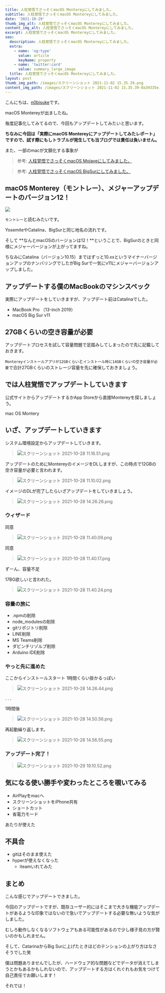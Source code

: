 ```yaml
---
title: 人柱覚悟でさっそくmacOS Montereyにしてみました。
subtitle: 人柱覚悟でさっそくmacOS Montereyにしてみました。
date: '2021-10-29'
thumb_img_alt: 人柱覚悟でさっそくmacOS Montereyにしてみました。
content_img_alt: 人柱覚悟でさっそくmacOS Montereyにしてみました。
excerpt: 人柱覚悟でさっそくmacOS Montereyにしてみました。
seo:
  description: 人柱覚悟でさっそくmacOS Montereyにしてみました。
  extra:
    - name: 'og:type'
      value: article
      keyName: property
    - name: 'twitter:card'
      value: summary_large_image
  title: 人柱覚悟でさっそくmacOS Montereyにしてみました。
layout: post
thumb_img_path: /images/スクリーンショット 2021-11-02 15.35.39.png
content_img_path: /images/スクリーンショット 2021-11-02 15.35.39-0a39335e.png
---
```


こんにちは、[n0bisuke](https://twitter.com/n0bisuke)です。

macOS Montereyが出ましたね。

毎度記事化してみてるので、今回もアップデートしてみたいと思います。

**ちなみに今回は「実際にmacOS Montereyにアップデートしてみたレポート」ですので、試す際にもしトラブルが発生しても当ブログでは責任は負いません。**

また、一部のmacが文鎮化する事象が

> 参考: [人柱覚悟でさっそくmacOS Mojaveにしてみました。](https://dotstud.io/blog/macos-mojave-update-process/)

> 参考: [人柱覚悟でさっそくmacOS BigSurにしてみました。](https://n0bisuke.github.io/posts/2-macos-big-sur/)

## macOS Monterey（モントレー）、メジャーアップデートのバージョン12！

![](https://i.gyazo.com/65ca38b3e37b83102146e9dd326957e2.jpg)

`モントレー`と読むみたいです。

YosemiteやCatalina、BigSurと同じ地名の流れです。

そして **なんとmacOSのバージョンは12！**ということで、BigSurのときと同様にメジャーバージョンが上がってますね。

ちなみにCatalina（バージョン10.15）まではずっと10.xxというマイナーバージョンアップのナンバリングでしたがBig Surで一気にv11にメジャーバージョンアップしました。

## アップデートする僕のMacBookのマシンスペック

実際にアップデートをしていきますが、アップデート前はCatalinaでした。

* MacBook Pro （13-inch 2019）
* macOS Big Sur v11

## 27GBくらいの空き容量が必要

アップデートプロセスを試して容量問題で足踏みしてしまったので先に記載しておきます。

`Montereyインストールアプリが12GBくらい`と`インストール時に14GBくらいの空き容量が必要`で合計27GBくらいのストレージ容量を先に確保しておきましょう。

## では人柱覚悟でアップデートしていきます

公式サイトからアップデートするかApp Storeから直接Montereyを探しましょう。

mac OS Montery


## いざ、アップデートしていきます


システム環境設定からアップデートしていきます。

> ![スクリーンショット 2021-10-28 11.16.51.png](https://qiita-image-store.s3.ap-northeast-1.amazonaws.com/0/35387/ac1e40ad-a219-d285-aee7-efb78cd1bc9b.png "スクリーンショット 2021-10-28 11.16.51.png")

アップデートのためにMontereyのイメージをDLしますが、この時点で12GBの空き容量が必要と言われます。

> ![スクリーンショット 2021-10-28 11.10.02.png](https://qiita-image-store.s3.ap-northeast-1.amazonaws.com/0/35387/ab435a51-cd43-dfe7-b50d-2057e1c5bd84.png "スクリーンショット 2021-10-28 11.10.02.png")

イメージのDLが完了したらいざアップデートをしていきましょう。

> ![スクリーンショット 2021-10-28 14.26.26.png](https://qiita-image-store.s3.ap-northeast-1.amazonaws.com/0/35387/2100eb50-9540-439b-5421-65016603148f.png "スクリーンショット 2021-10-28 14.26.26.png")

### ウィザード

同意

> ![スクリーンショット 2021-10-28 11.40.09.png](https://qiita-image-store.s3.ap-northeast-1.amazonaws.com/0/35387/13f0d5e1-34e4-4f21-a7eb-227d626cdda6.png "スクリーンショット 2021-10-28 11.40.09.png")

同意


> ![スクリーンショット 2021-10-28 11.40.17.png](https://qiita-image-store.s3.ap-northeast-1.amazonaws.com/0/35387/d7aa5640-bae0-ac61-1ffa-5b1bee5e333d.png "スクリーンショット 2021-10-28 11.40.17.png")

ずーん、容量不足

17BG欲しいと言われた。

> ![スクリーンショット 2021-10-28 11.40.24.png](https://qiita-image-store.s3.ap-northeast-1.amazonaws.com/0/35387/54812a6a-964d-1827-8316-4becb53be78b.png "スクリーンショット 2021-10-28 11.40.24.png")

### 容量の旅に

- .npmの削除
- node_modulesの削除
- gitリポジトリ削除
- LINE削除
- MS Teams削除
- ダビンチリゾルブ削除
- Arduino IDE削除

### やっと先に進めた

ここからインストールスタート 1時間くらい掛かるっぽい

> ![スクリーンショット 2021-10-28 14.26.44.png](https://qiita-image-store.s3.ap-northeast-1.amazonaws.com/0/35387/567e9843-2731-981d-f365-3859b2c35092.png "スクリーンショット 2021-10-28 14.26.44.png")

.
.
.

1時間後

> ![スクリーンショット 2021-10-28 14.50.56.png](https://qiita-image-store.s3.ap-northeast-1.amazonaws.com/0/35387/cc530a39-0106-fc15-2674-5b8b15c7360e.png "スクリーンショット 2021-10-28 14.50.56.png")

再起動繰り返します。

> ![スクリーンショット 2021-10-28 14.56.55.png](https://qiita-image-store.s3.ap-northeast-1.amazonaws.com/0/35387/f758db5d-6383-9ade-8324-7403e7d0d07d.png "スクリーンショット 2021-10-28 14.56.55.png")


### アップデート完了！

> ![スクリーンショット 2021-10-29 19.10.52.png](https://qiita-image-store.s3.ap-northeast-1.amazonaws.com/0/35387/3d249f7c-65a8-49f8-fd29-b71f6e2416d4.png "スクリーンショット 2021-10-29 19.10.52.png")


## 気になる使い勝手や変わったところを覗いてみる

- AirPlayをmacへ
- スクリーンショットをiPhone共有
- ショートカット
- 省電力モード

あたりが使えた


## 不具合

- gitはそのまま使えた
- hyperが使えなくなった
	- iteamいれてみた

## まとめ

こんな感じでアップデートできました。 

今回のアップデートですが、既存ユーザー的にはそこまで大きな機能アップデートがあるような印象ではないので急いでアップデートする必要な無いような気がしました。

むしろ動作しなくなるソフトウェアもある可能性があるので少し様子見の方が賢いのかもしれません。

そして、CatarinaからBig Surに上げたときほどのテンションの上がり方はなさそうでした笑

僕は問題ありませんでしたが、ハードウェア的な問題などでデータが消えてしまうとかもあるかもしれないので、アップデートする方はくれぐれもお気をつけて自己責任でお願いします！

それでは！
